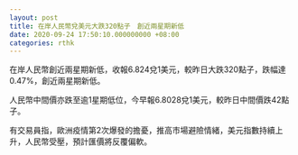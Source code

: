 ```yaml
---
layout: post
title: 在岸人民幣兌美元大跌320點子　創近兩星期新低
date: 2020-09-24 17:50:10.000000000 +08:00
categories: rthk
---
```


在岸人民幣創近兩星期新低，收報6.824兌1美元，較昨日大跌320點子，跌幅達0.47%，創近兩星期新低。

人民幣中間價亦跌至逾1星期低位，今早報6.8028兌1美元，較昨日中間價跌42點子。

有交易員指，歐洲疫情第2次爆發的擔憂，推高市場避險情緒，美元指數持續上升，人民幣受壓，預計匯價將反覆偏軟。
